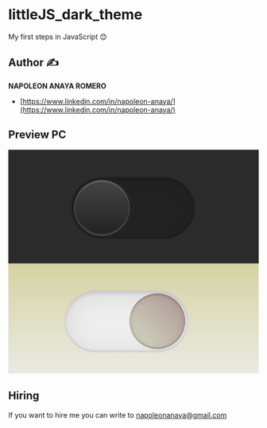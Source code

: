 # littleJS_dark_theme
My first steps in JavaScript 😊

## Author ✍

**NAPOLEON ANAYA ROMERO**

-	[https://www.linkedin.com/in/napoleon-anaya/](https://www.linkedin.com/in/napoleon-anaya/)

## Preview PC

![..](https://github.com/alucart2005/littleJS_dark_theme/blob/main/img/preview.jpg?raw=true)

## Hiring 
If you want to hire me you can write to napoleonanaya@gmail.com

